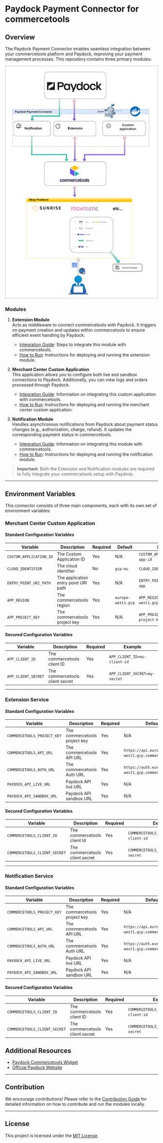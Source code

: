 # Paydock Payment Connector for commercetools

## Overview

The Paydock Payment Connector enables seamless integration between your commercetools platform and Paydock, improving your payment management processes. This repository contains three primary modules:

![Live Connection](docs/paydock-connector.png)

### Modules

1. **Extension Module**  
   Acts as middleware to connect commercetools with Paydock. It triggers on payment creation and updates within commercetools to ensure efficient event handling by Paydock.
    - [Integration Guide](extension/docs/IntegrationGuide.md): Steps to integrate this module with commercetools.
    - [How to Run](extension/docs/HowToRun.md): Instructions for deploying and running the extension module.

2. **Merchant Center Custom Application**  
   This application allows you to configure both live and sandbox connections to Paydock. Additionally, you can view logs and orders processed through Paydock.
    - [Integration Guide](merchant-center-custom-application/docs/IntegrationGuide.md): Information on integrating this custom application with commercetools.
    - [How to Run](merchant-center-custom-application/docs/HowToRun.md): Instructions for deploying and running the merchant center custom application.

3. **Notification Module**  
   Handles asynchronous notifications from Paydock about payment status changes (e.g., authorization, charge, refund). It updates the corresponding payment status in commercetools.
    - [Integration Guide](notification/docs/IntegrationGuide.md): Information on integrating this module with commercetools.
    - [How to Run](notification/docs/HowToRun.md): Instructions for deploying and running the notification module.

> **Important**: Both the Extension and Notification modules are required to fully integrate your commercetools setup with Paydock.

---

## Environment Variables

This connector consists of three main components, each with its own set of environment variables:

### Merchant Center Custom Application

#### Standard Configuration Variables

| Variable                | Description                          | Required | Default           | Example                              |
|-------------------------|--------------------------------------|----------|-------------------|--------------------------------------|
| `CUSTOM_APPLICATION_ID`  | The Custom Application ID            | Yes      | N/A               | `CUSTOM_APPLICATION_ID=my-app-id`   |
| `CLOUD_IDENTIFIER`       | The cloud identifier                 | No       | `gcp-eu`          | `CLOUD_IDENTIFIER=gcp-eu`            |
| `ENTRY_POINT_URI_PATH`   | The application entry point URI path | Yes      | N/A               | `ENTRY_POINT_URI_PATH=/my-app`       |
| `APP_REGION`             | The commercetools region             | Yes      | `europe-west1.gcp`| `APP_REGION=europe-west1.gcp`        |
| `APP_PROJECT_KEY`        | The commercetools project key        | Yes      | N/A               | `APP_PROJECT_KEY=my-project-key`     |

#### Secured Configuration Variables

| Variable              | Description                        | Required | Example                        |
|-----------------------|------------------------------------|----------|--------------------------------|
| `APP_CLIENT_ID`        | The commercetools client ID        | Yes      | `APP_CLIENT_ID=my-client-id`   |
| `APP_CLIENT_SECRET`    | The commercetools client secret    | Yes      | `APP_CLIENT_SECRET=my-secret`  |

---

### Extension Service

#### Standard Configuration Variables

| Variable                 | Description                   | Required | Default                                    | Example                                   |
|--------------------------|-------------------------------|----------|--------------------------------------------|-------------------------------------------|
| `COMMERCETOOLS_PROJECT_KEY` | The commercetools project key | Yes      | N/A                                        | `COMMERCETOOLS_PROJECT_KEY=my-project-key`|
| `COMMERCETOOLS_API_URL`   | The commercetools API URL     | Yes      | `https://api.europe-west1.gcp.commercetools.com` | `COMMERCETOOLS_API_URL=https://api.commercetools.com` |
| `COMMERCETOOLS_AUTH_URL`  | The commercetools Auth URL    | Yes       | `https://auth.europe-west1.gcp.commercetools.com` | `COMMERCETOOLS_AUTH_URL=https://auth.commercetools.com` |
| `PAYDOCK_API_LIVE_URL`    | Paydock API live URL          | Yes      | N/A                                        | `PAYDOCK_API_LIVE_URL=https://api.paydock.com` |
| `PAYDOCK_API_SANDBOX_URL` | Paydock API sandbox URL       | Yes      | N/A                                        | `PAYDOCK_API_SANDBOX_URL=https://sandbox-api.paydock.com` |

#### Secured Configuration Variables

| Variable                   | Description                        | Required | Example                               |
|----------------------------|------------------------------------|----------|---------------------------------------|
| `COMMERCETOOLS_CLIENT_ID`   | The commercetools client Id        | Yes      | `COMMERCETOOLS_CLIENT_ID=my-client-id`|
| `COMMERCETOOLS_CLIENT_SECRET`| The commercetools client secret    | Yes      | `COMMERCETOOLS_CLIENT_SECRET=my-secret`|

---

### Notification Service

#### Standard Configuration Variables

| Variable                 | Description                   | Required | Default                                    | Example                                   |
|--------------------------|-------------------------------|----------|--------------------------------------------|-------------------------------------------|
| `COMMERCETOOLS_PROJECT_KEY` | The commercetools project key | Yes      | N/A                                        | `COMMERCETOOLS_PROJECT_KEY=my-project-key`|
| `COMMERCETOOLS_API_URL`   | The commercetools API URL     | Yes      | `https://api.europe-west1.gcp.commercetools.com` | `COMMERCETOOLS_API_URL=https://api.commercetools.com` |
| `COMMERCETOOLS_AUTH_URL`  | The commercetools Auth URL    | Yes      | `https://auth.europe-west1.gcp.commercetools.com` | `COMMERCETOOLS_AUTH_URL=https://auth.commercetools.com` |
| `PAYDOCK_API_LIVE_URL`    | Paydock API live URL          | Yes      | N/A                                        | `PAYDOCK_API_LIVE_URL=https://api.paydock.com` |
| `PAYDOCK_API_SANDBOX_URL` | Paydock API sandbox URL       | Yes      | N/A                                        | `PAYDOCK_API_SANDBOX_URL=https://sandbox-api.paydock.com` |

#### Secured Configuration Variables

| Variable                   | Description                        | Required | Example                               |
|----------------------------|------------------------------------|----------|---------------------------------------|
| `COMMERCETOOLS_CLIENT_ID`   | The commercetools client ID        | Yes      | `COMMERCETOOLS_CLIENT_ID=my-client-id`|
| `COMMERCETOOLS_CLIENT_SECRET`| The commercetools client secret    | Yes      | `COMMERCETOOLS_CLIENT_SECRET=my-secret`|


## Additional Resources

- [Paydock Commercetools Widget](https://github.com/PayDock/e-commerce-commercetools-npm)
- [Official Paydock Website](https://paydock.com/)

---

## Contribution

We encourage contributions! Please refer to the [Contribution Guide](docs/Contributing.md) for detailed information on how to contribute and run the modules locally.

---

## License

This project is licensed under the [MIT License](LICENSE).
